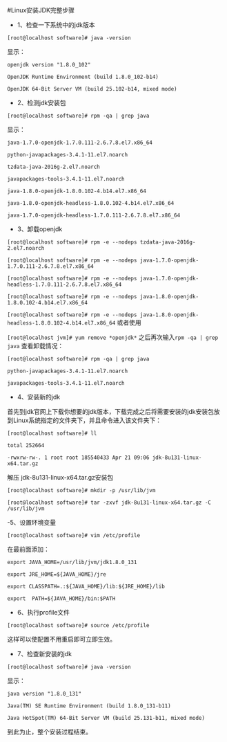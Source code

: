 #Linux安装JDK完整步骤
- 1、检查一下系统中的jdk版本

 `[root@localhost software]# java -version`

 显示：

`openjdk version "1.8.0_102"` 

`OpenJDK Runtime Environment (build 1.8.0_102-b14)`

`OpenJDK 64-Bit Server VM (build 25.102-b14, mixed mode)`

- 2、检测jdk安装包

`[root@localhost software]# rpm -qa | grep java`

显示：

`java-1.7.0-openjdk-1.7.0.111-2.6.7.8.el7.x86_64`

`python-javapackages-3.4.1-11.el7.noarch`

`tzdata-java-2016g-2.el7.noarch`

`javapackages-tools-3.4.1-11.el7.noarch`

`java-1.8.0-openjdk-1.8.0.102-4.b14.el7.x86_64`

`java-1.8.0-openjdk-headless-1.8.0.102-4.b14.el7.x86_64`

`java-1.7.0-openjdk-headless-1.7.0.111-2.6.7.8.el7.x86_64`

- 3、卸载openjdk

`[root@localhost software]# rpm -e --nodeps tzdata-java-2016g-2.el7.noarch`

`[root@localhost software]# rpm -e --nodeps java-1.7.0-openjdk-1.7.0.111-2.6.7.8.el7.x86_64`

`[root@localhost software]# rpm -e --nodeps java-1.7.0-openjdk-headless-1.7.0.111-2.6.7.8.el7.x86_64`

`[root@localhost software]# rpm -e --nodeps java-1.8.0-openjdk-1.8.0.102-4.b14.el7.x86_64`

`[root@localhost software]# rpm -e --nodeps java-1.8.0-openjdk-headless-1.8.0.102-4.b14.el7.x86_64`
或者使用

`[root@localhost jvm]# yum remove *openjdk*`
之后再次输入`rpm -qa | grep java` 查看卸载情况：

`[root@localhost software]# rpm -qa | grep java`

`python-javapackages-3.4.1-11.el7.noarch`

`javapackages-tools-3.4.1-11.el7.noarch`

- 4、安装新的jdk

首先到jdk官网上下载你想要的jdk版本，下载完成之后将需要安装的jdk安装包放到Linux系统指定的文件夹下，并且命令进入该文件夹下：

`[root@localhost software]# ll`

`total 252664`

`-rwxrw-rw-. 1 root root 185540433 Apr 21 09:06 jdk-8u131-linux-x64.tar.gz`

解压 jdk-8u131-linux-x64.tar.gz安装包

`[root@localhost software]# mkdir -p /usr/lib/jvm`

`[root@localhost software]# tar -zxvf jdk-8u131-linux-x64.tar.gz -C /usr/lib/jvm`

-5、设置环境变量

`[root@localhost software]# vim /etc/profile`

在最前面添加：

`export JAVA_HOME=/usr/lib/jvm/jdk1.8.0_131`
  
`export JRE_HOME=${JAVA_HOME}/jre`
  
`export CLASSPATH=.:${JAVA_HOME}/lib:${JRE_HOME}/lib`

`export  PATH=${JAVA_HOME}/bin:$PATH`

- 6、执行profile文件

`[root@localhost software]# source /etc/profile`

这样可以使配置不用重启即可立即生效。

- 7、检查新安装的jdk

`[root@localhost software]# java -version`

显示：

`java version "1.8.0_131"`

`Java(TM) SE Runtime Environment (build 1.8.0_131-b11)`

`Java HotSpot(TM) 64-Bit Server VM (build 25.131-b11, mixed mode)`

到此为止，整个安装过程结束。